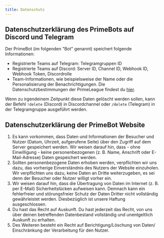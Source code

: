```yaml
---
title: Datenschutz
---
```

## Datenschutzerklärung des PrimeBots auf Discord und Telegram

Der PrimeBot (im folgenden "Bot" genannt) speichert folgende Informationen:

- Registrierte Teams auf Telegram: Telegramgruppen ID
- Registrierte Teams auf Discord: Server ID, Channel ID, Webhook ID, Webhook Token, Discordrolle
- Team-Informationen, wie beispielsweise der Name oder die Personalisierung der Benachrichtigungen. Die
  Datenschutzbestimmungen der PrimeLeague findest du [hier](https://docs.gamesports.net/privacy/de).

Wenn zu irgendeinem Zeitpunkt diese Daten gelöscht werden sollen, kann der Befehl `!delete` (Discord) in
Discordchannel oder `/delete` (Telegram) in der Telegramgruppe ausgeführt werden.

## Datenschutzerklärung der PrimeBot Website

1. Es kann vorkommen, dass Daten und Informationen der Besucher und Nutzer (Datum, Uhrzeit, aufgerufene Seite) über den
   Zugriff auf dem Server gespeichert werden. Wir weisen darauf hin, dass - ohne Einwilligung - keine
   personenbezogenen (z. B. Name, Anschrift oder E-Mail-Adresse) Daten gespeichert werden.
2. Sollten personenbezogene Daten erhoben werden, verpflichten wir uns dazu, das vorherige Einverständnis des Nutzers
   der Website einzuholen. Wir verpflichten uns dazu, keine Daten an Dritte weiterzugeben, es sei denn der Besucher oder
   Nutzer willigt vorher ein.
3. Wir weisen darauf hin, dass die Übertragung von Daten im Internet (z. B. per E-Mail) Sicherheitslücken aufweisen
   kann. Demnach kann ein fehlerfreier und störungsfreier Schutz der Daten Dritter nicht vollständig gewährleistet
   werden. Diesbezüglich ist unsere Haftung ausgeschlossen.
4. Du hast das Recht auf Auskunft. Du hast jederzeit das Recht, von uns über deinen betreffenden Datenbestand
   vollständig und unentgeltlich Auskunft zu erhalten.
5. Des Weiteren besteht ein Recht auf Berichtigung/Löschung von Daten/ Einschränkung der Verarbeitung für den Nutzer.

